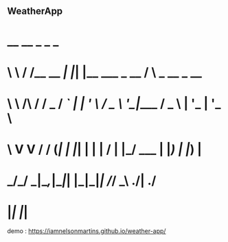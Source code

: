 ## WeatherApp
#   __        __         _   _                      _                
#   \ \      / /__  __ _| |_| |__   ___ _ __       / \   _ __  _ __  
#    \ \ /\ / / _ \/ _` | __| '_ \ / _ \ '__|____ / _ \ | '_ \| '_ \ 
#     \ V  V /  __/ (_| | |_| | | |  __/ | |_____/ ___ \| |_) | |_) |
#      \_/\_/ \___|\__,_|\__|_| |_|\___|_|      /_/   \_\ .__/| .__/ 
#                                                       |_|   |_|    

demo : https://iamnelsonmartins.github.io/weather-app/
